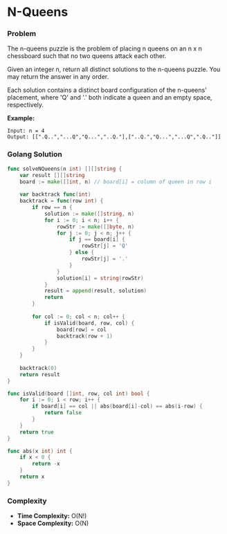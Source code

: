 # N-Queens

### Problem
The n-queens puzzle is the problem of placing n queens on an n x n chessboard such that no two queens attack each other.

Given an integer n, return all distinct solutions to the n-queens puzzle. You may return the answer in any order.

Each solution contains a distinct board configuration of the n-queens' placement, where 'Q' and '.' both indicate a queen and an empty space, respectively.

**Example:**
```
Input: n = 4
Output: [[".Q..","...Q","Q...","..Q."],["..Q.","Q...","...Q",".Q.."]]
```

### Golang Solution

```go
func solveNQueens(n int) [][]string {
    var result [][]string
    board := make([]int, n) // board[i] = column of queen in row i
    
    var backtrack func(int)
    backtrack = func(row int) {
        if row == n {
            solution := make([]string, n)
            for i := 0; i < n; i++ {
                rowStr := make([]byte, n)
                for j := 0; j < n; j++ {
                    if j == board[i] {
                        rowStr[j] = 'Q'
                    } else {
                        rowStr[j] = '.'
                    }
                }
                solution[i] = string(rowStr)
            }
            result = append(result, solution)
            return
        }
        
        for col := 0; col < n; col++ {
            if isValid(board, row, col) {
                board[row] = col
                backtrack(row + 1)
            }
        }
    }
    
    backtrack(0)
    return result
}

func isValid(board []int, row, col int) bool {
    for i := 0; i < row; i++ {
        if board[i] == col || abs(board[i]-col) == abs(i-row) {
            return false
        }
    }
    return true
}

func abs(x int) int {
    if x < 0 {
        return -x
    }
    return x
}
```

### Complexity
- **Time Complexity:** O(N!)
- **Space Complexity:** O(N)
